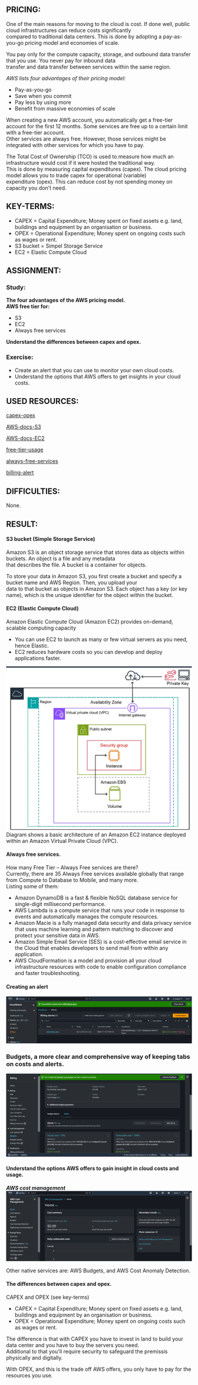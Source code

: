 ## PRICING:

One of the main reasons for moving to the cloud is cost. If done well, public cloud infrastructures can reduce costs significantly   
compared to traditional data centers. This is done by adopting a pay-as-you-go pricing model and economies of scale.  

You pay only for the compute capacity, storage, and outbound data transfer that you use. You never pay for inbound data   
transfer and data transfer between services within the same region.  

*AWS lists four advantages of their pricing model:*  
* Pay-as-you-go  
* Save when you commit  
* Pay less by using more  
* Benefit from massive economies of scale  

When creating a new AWS account, you automatically get a free-tier account for the first 12 months. Some services are free up to a certain limit with a free-tier account.  
Other services are always free. However, those services might be integrated with other services for which you have to pay.  

The Total Cost of Ownership (TCO) is used to measure how much an infrastructure would cost if it were hosted the traditional way.   
This is done by measuring capital expenditures (capex). The cloud pricing model allows you to trade capex for operational (variable)   
expenditure (opex). This can reduce cost by not spending money on capacity you don’t need.  

## KEY-TERMS:

* CAPEX = Capital Expenditure; Money spent on fixed assets e.g. land, buildings and equipment by an organisation or business.
* OPEX = Operational Expenditure; Money spent on ongoing costs such as wages or rent.
* S3 bucket = Simpel Storage Service
* EC2 = Elastic Compute Cloud  

## ASSIGNMENT:

### Study:  
**The four advantages of the AWS pricing model.**  
**AWS free tier for:**  
* S3  
* EC2  
* Always free services    

**Understand the differences between capex and opex.**    

### Exercise:  
* Create an alert that you can use to monitor your own cloud costs.  
* Understand the options that AWS offers to get insights in your cloud costs.  

## USED RESOURCES:

[capex-opex](https://www.google.com/search?client=firefox-b-d&q=capex+and+opex)

[AWS-docs-S3](https://docs.aws.amazon.com/AmazonS3/latest/userguide/Welcome.html)  

[AWS-docs-EC2](https://docs.aws.amazon.com/ec2/)  

[free-tier-usage](https://docs.aws.amazon.com/awsaccountbilling/latest/aboutv2/tracking-free-tier-usage.html?icmpid=docs_billing_hp-freetier) 

[always-free-services](https://blog.itpro.tv/7-always-free-aws-resources/)  

[billing-alert](https://docs.aws.amazon.com/AmazonCloudWatch/latest/monitoring/monitor_estimated_charges_with_cloudwatch.html)

## DIFFICULTIES:
None.  

## RESULT:  

#### S3 bucket (Simple Storage Service)  
Amazon S3 is an object storage service that stores data as objects within buckets. An object is a file and any metadata   
that describes the file. A bucket is a container for objects.  

To store your data in Amazon S3, you first create a bucket and specify a bucket name and AWS Region. Then, you upload your   
data to that bucket as objects in Amazon S3. Each object has a key (or key name), which is the unique identifier for the object within the bucket.  

#### EC2 (Elastic Compute Cloud)  
Amazon Elastic Compute Cloud (Amazon EC2) provides on-demand, scalable computing capacity   
* You can use EC2 to launch as many or few virtual servers as you need, hence Elastic.  
* EC2 reduces hardware costs so you can develop and deploy applications faster.  

![EC2-instance](../00_includes/AWS-01/AWS-02.2_EC2-example.png)  
Diagram shows a basic architecture of an Amazon EC2 instance deployed within an Amazon Virtual Private Cloud (VPC).   

#### Always free services.  
How many Free Tier – Always Free services are there?    
Currently, there are 35 Always Free services available globally that range from Compute to Database to Mobile, and many more.  
Listing some of them:      
* Amazon DynamoDB is a fast & flexible NoSQL database service for single-digit millisecond performance.  
* AWS Lambda is a compute service that runs your code in response to events and automatically manages the compute resources.  
* Amazon Macie is a fully managed data security and data privacy service that uses machine learning and pattern matching to discover and protect your sensitive data in AWS.  
* Amazon Simple Email Service (SES) is a cost-effective email service in the Cloud that enables developers to send mail from within any application.  
* AWS CloudFormation is a model and provision all your cloud infrastructure resources with code to enable configuration compliance and faster troubleshooting.  

#### Creating an alert  
![creating-cost-alert](../00_includes/AWS-01/AWS-02_alert.png)  

### Budgets, a more clear and comprehensive way of keeping tabs on costs and alerts.
![creating-budgets-alert](../00_includes/AWS-01/AWS-02.1-budget.png)  


#### Understand the options AWS offers to gain insight in cloud costs and usage.  
_**AWS cost management**_   
![AWS-cost_management](../00_includes/AWS-01/AWS-02_cost-management.png)  

Other native services are: AWS Budgets, and AWS Cost Anomaly Detection.  

#### The differences between capex and opex.  
CAPEX and OPEX (see key-terms)  
* CAPEX = Capital Expenditure; Money spent on fixed assets e.g. land, buildings and equipment by an organisation or business.
* OPEX = Operational Expenditure; Money spent on ongoing costs such as wages or rent.

The difference is that with CAPEX you have to invest in land to build your data center and you have to buy the servers you need.   
Additional to that you'll require security to safeguard the premissis physically and digitally.  

With OPEX, and this is the trade off AWS offers, you only have to pay for the resources you use.